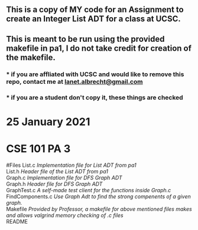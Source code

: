 
## This is a copy of MY code for an Assignment to create an Integer List ADT for a class at UCSC.
## This is meant to be run using the provided makefile in pa1, I do not take credit for creation of the makefile.

### * if you are affliated with UCSC and would like to remove this repo, contact me at lanet.albrecht@gmail.com
### * if you are a student don't copy it, these things are checked

# 25 January 2021
# CSE 101 PA 3

#Files
List.c                *Implementation file for List ADT from pa1 <br />*
List.h                *Header file of the List ADT from pa1  <br />*
Graph.c               *Implementation file for DFS Graph ADT  <br />*
Graph.h               *Header file for DFS Graph ADT  <br />*
GraphTest.c           *A self-made test client for the functions inside Graph.c  <br />*
FindComponents.c      *Use Graph Adt to find the strong compenents of a given*
                      *graph.  <br />*
Makefile              *Provided by Professor, a makefile for above mentioned files*
                      *makes and allows valgrind memory checking of .c files  <br />*
README 
